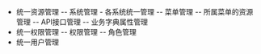 - 统一资源管理
-- 系统管理 - 各系统统一管理
-- 菜单管理
-- 所属菜单的资源管理
-- API接口管理
-- 业务字典属性管理
- 统一权限管理
-- 权限管理
-- 角色管理
- 统一用户管理